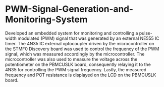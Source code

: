 # PWM-Signal-Generation-and-Monitoring-System

Developed an embedded system for monitoring and controlling a pulse-width modulated (PWM) signal that was generated by an external NE555 IC timer. The 4N35 IC external optocoupler driven by the microcontroller on the STMF0 Discovery board was used to control the frequency of the PWM signal, which was measured accordingly by the microcontroller. The microcontroller was also used to measure the voltage across the potentiometer on the PBMCUSLK board, consequently relaying it to the 4N35 for controlling the PWM signal frequency. Lastly, the measured frequency and POT resistance is displayed on the LCD on the PBMCUSLK board. 
